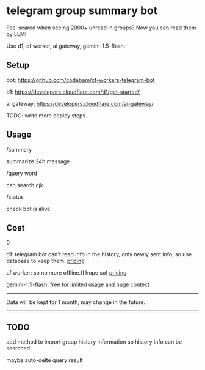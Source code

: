 # telegram group summary bot

Feel scared when seeing 2000+ unread in groups? Now you can read them by LLM!

Use d1, cf worker, ai gateway, gemini-1.5-flash.

## Setup

bot: <https://github.com/codebam/cf-workers-telegram-bot>

d1: <https://developers.cloudflare.com/d1/get-started/>

ai gateway: <https://developers.cloudflare.com/ai-gateway/>

TODO: write more deploy steps.

## Usage

/summary

summarize 24h message

/query word

can search cjk

/status

check bot is alive

## Cost

0

d1: telegram bot can't read info in the history, only newly sent info, so use database to keep them. [pricing](https://developers.cloudflare.com/d1/platform/pricing/#billing-metrics)

cf worker: so no more offline.(I hope so) [pricing](https://developers.cloudflare.com/workers/platform/pricing/#workers)

gemini-1.5-flash: [free for limited usage and huge context](https://ai.google.dev/pricing?hl=zh-cn#1_5flash)

---

Data will be kept for 1 month, may change in the future.

---

## TODO

add method to import group history information so history info can be searched.

maybe auto-delte query result
